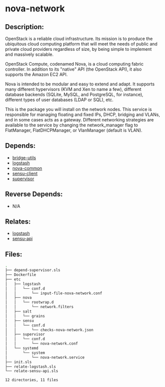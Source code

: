 # nova-network

## Description:

OpenStack is a reliable cloud infrastructure. Its mission is to produce the ubiquitous cloud computing platform that will meet the needs of public and private cloud providers regardless of size, by being simple to implement and massively scalable.

OpenStack Compute, codenamed Nova, is a cloud computing fabric controller. In addition to its "native" API (the OpenStack API), it also supports the Amazon EC2 API.

Nova is intended to be modular and easy to extend and adapt. It supports many different hypervisors (KVM and Xen to name a few), different database backends (SQLite, MySQL, and PostgreSQL, for instance), different types of user databases (LDAP or SQL), etc.

This is the package you will install on the network nodes. This service is responsible for managing floating and fixed IPs, DHCP, bridging and VLANs, and in some cases acts as a gateway. Different networking strategies are available to the service by changing the network_manager flag to FlatManager, FlatDHCPManager, or VlanManager (default is VLAN).

## Depends:

  -  [bridge-utils](salt/bridge-utils)
  -  [logstash](salt/logstash)
  -  [nova-common](salt/nova-common)
  -  [sensu-client](salt/sensu-client)
  -  [supervisor](salt/supervisor)

## Reverse Depends:

  -  N/A

## Relates:

  -  [logstash](salt/logstash)
  -  [sensu-api](salt/sensu-api)

## Files:

```bash
.
├── depend-supervisor.sls
├── Dockerfile
├── etc
│   ├── logstash
│   │   └── conf.d
│   │       └── input-file-nova-network.conf
│   ├── nova
│   │   └── rootwrap.d
│   │       └── network.filters
│   ├── salt
│   │   └── grains
│   ├── sensu
│   │   └── conf.d
│   │       └── checks-nova-network.json
│   ├── supervisor
│   │   └── conf.d
│   │       └── nova-network.conf
│   └── systemd
│       └── system
│           └── nova-network.service
├── init.sls
├── relate-logstash.sls
└── relate-sensu-api.sls

12 directories, 11 files
```
